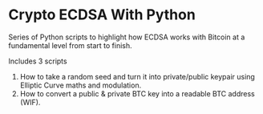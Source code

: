 # Crypto ECDSA With Python 

Series of Python scripts to highlight how ECDSA works with Bitcoin at a fundamental level from start to finish. 

Includes 3 scripts

1. How to take a random seed and turn it into private/public keypair using Elliptic Curve maths and modulation.
2. How to convert a public & private BTC key into a readable BTC address (WIF).
